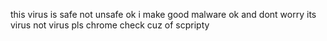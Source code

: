 this virus is safe not unsafe ok i make good malware ok and dont worry its virus not virus pls chrome check cuz of scpripty

